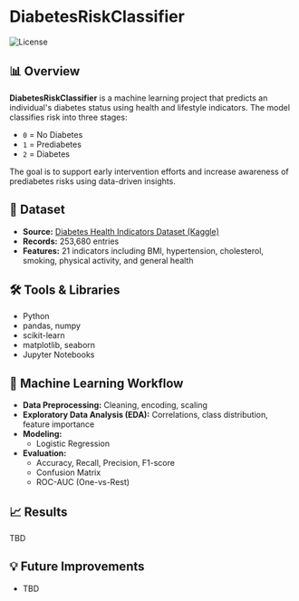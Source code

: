 # DiabetesRiskClassifier

![License](https://img.shields.io/badge/license-MIT-blue.svg)

## 📊 Overview
**DiabetesRiskClassifier** is a machine learning project that predicts an individual's diabetes status using health and lifestyle indicators. The model classifies risk into three stages:
- `0` = No Diabetes
- `1` = Prediabetes
- `2` = Diabetes

The goal is to support early intervention efforts and increase awareness of prediabetes risks using data-driven insights.

## 📁 Dataset
- **Source:** [Diabetes Health Indicators Dataset (Kaggle)](https://www.kaggle.com/datasets/alexteboul/diabetes-health-indicators-dataset/data)
- **Records:** 253,680 entries
- **Features:** 21 indicators including BMI, hypertension, cholesterol, smoking, physical activity, and general health

## 🛠️ Tools & Libraries
- Python
- pandas, numpy
- scikit-learn
- matplotlib, seaborn
- Jupyter Notebooks

## 🧠 Machine Learning Workflow
- **Data Preprocessing:** Cleaning, encoding, scaling
- **Exploratory Data Analysis (EDA):** Correlations, class distribution, feature importance
- **Modeling:**
  - Logistic Regression
- **Evaluation:**
  - Accuracy, Recall, Precision, F1-score
  - Confusion Matrix
  - ROC-AUC (One-vs-Rest)

## 📈 Results
TBD

## 💡 Future Improvements
- TBD
